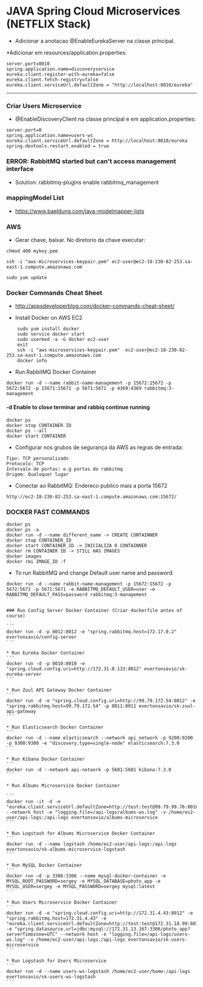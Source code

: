 # JAVA Spring Cloud Microservices (NETFLIX Stack)

* Adicionar a anotacao @EnableEurekaServer na classe principal.  
  
*Adicionar em resources/application.properties:
```
server.port=8010
spring.application.name=discoveryservice
eureka.client.register-with-eureka=false
eureka.client.fetch-registry=false
eureka.client.serviceUrl.defaultZone = "http://localhost:8010/eureka"
```  
--------------
### Criar Users Microservice  

* @EnableDiscoveryClient na classe principal e em application.properties:  
```
server.port=0
spring.application.name=users-ws
eureka.client.serviceUrl.defaultZone = http://localhost:8010/eureka
spring.devtools.restart.enabled = true
```  
  
### ERROR: RabbitMQ started but can't access management interface
* Solution: rabbitmq-plugins enable rabbitmq_management  
  
### mappingModel List<UserDto>
* https://www.baeldung.com/java-modelmapper-lists  
  
### AWS 
  
* Gerar chave, baixar. No diretorio da chave executar:  
```
chmod 400 mykey.pem
  
ssh -i "aws-microservices-keypair.pem" ec2-user@ec2-18-230-82-253.sa-east-1.compute.amazonaws.com
  
sudo yum update
```
  
### Docker Commands Cheat Sheet

* http://appsdeveloperblog.com/docker-commands-cheat-sheet/

  
* Install Docker on AWS EC2
```
    sudo yum install docker  
    sudo service docker start  
    sudo usermod -a -G docker ec2-user  
    exit  
    ssh -i "aws-microservices-keypair.pem"  ec2-user@ec2-18-230-82-253.sa-east-1.compute.amazonaws.com  
    docker info
```
  
* Run RabbitMQ Docker Container
```  
docker run -d --name rabbit-name-management -p 15672:15672 -p 5672:5672 -p 15671:15671 -p 5671:5671 -p 4369:4369 rabbitmq:3-management
```
#### -d Enable to close terminar and rabbiq continue running
```
docker ps
docker stop CONTAINER ID
docker ps --all
docker start CONTAINER
```
  
* Configurar nos grubos de segurança da AWS as regras de entrada:
```
Tipo: TCP personalizado
Protocolo: TCP
Intervalo de portas: e.g portas do rabbitmq
Origem: Qualuquer lugar 
```
  
* Conectar ao RabbitMQ: Endereco publico mais a porta 15672
```
http://ec2-18-230-82-253.sa-east-1.compute.amazonaws.com:15672/
```
  
### DOCKER FAST COMMANDS  
```
docker ps
docker ps -a
docker run -d --name different_name -> CREATE CONTAINNER
docker stop CONTAINER_ID
docker start CONTAINER_ID -> INICIALIZA O CONTAINNER
docker rm CONTAINER ID -> STILL HAS IMAGES
docker images
docker rmi IMAGE_ID -f
```
  
* To run RabbitMQ and change Default user name and password:
  
````
docker run -d --name rabbit-name-management -p 15672:15672 -p 5672:5672 -p 5671:5671 -e RABBITMQ_DEFAULT_USER=user –e RABBITMQ_DEFAULT_PASS=password rabbitmq:3-management
```
    
### Run Config Server Docker Container (Criar dockerfile antes of course)  
  
```  
docker run -d -p 8012:8012 -e "spring.rabbitmq.host=172.17.0.2" evertonsavio/config-server
```

* Run Eureka Docker Container
```
docker run -d -p 8010:8010 -e "spring.cloud.config.uri=http://172.31.0.133:8012" evertonsavio/sk-eureka-server
```

* Run Zuul API Gateway Docker Container
```
docker run -d -e "spring.cloud.config.uri=http://99.79.172.54:8012" -e "spring.rabbitmq.host=99.79.172.54" -p 8011:8011 evertonsavio/sk-zuul-api-gateway
```

* Run Elasticsearch Docker Container
```
docker run -d --name elasticsearch --network api_network -p 9200:9200 -p 9300:9300 -e "discovery.type=single-node" elasticsearch:7.3.0
```

* Run Kibana Docker Container
```
docker run -d --network api-network -p 5601:5601 kibana:7.3.0
```

* Run Albums Microservice Docker Container

```
docker run -it -d -e "eureka.client.serviceUrl.defaultZone=http://test:test@99.79.99.76:8010/eureka" --network host -e "logging.file=/api-logs/albums-ws.log" -v /home/ec2-user/api-logs:/api-logs evertonsavio/albums-microservice
```

* Run Logstash for Albums Microservice Docker Container
```
docker run -d --name logstash /home/ec2-user/api-logs:/api-logs evertonsavio/sk-albums-microservice-logstash
```

* Run MySQL Docker Container
```
docker run –d -p 3306:3306 --name mysql-docker-container -e MYSQL_ROOT_PASSWORD=sergey -e MYSQL_DATABASE=photo_app -e MYSQL_USER=sergey -e MYSQL_PASSWORD=sergey mysql:latest
```

* Run Users Microservice Docker Container
```
docker run -d -e "spring.cloud.config.uri=http://172.31.4.43:8012" -e "spring.rabbitmq.host=172.31.4.43" -e "eureka.client.serviceUrl.defaultZone=http://test:test@172.31.18.99:8010/eureka" -e "spring.datasource.url=jdbc:mysql://172.31.13.167:3306/photo_app?serverTimezone=UTC" --network host -e "logging.file=/api-logs/users-ws.log" -v /home/ec2-user/api-logs:/api-logs evertonsavio/sk-users-microservice
```

* Run Logstash for Users Microservice
```
docker run -d --name users-ws-logstash /home/ec2-user/home:/api-logs evertonsavio/sk-users-ws-logstash
```
